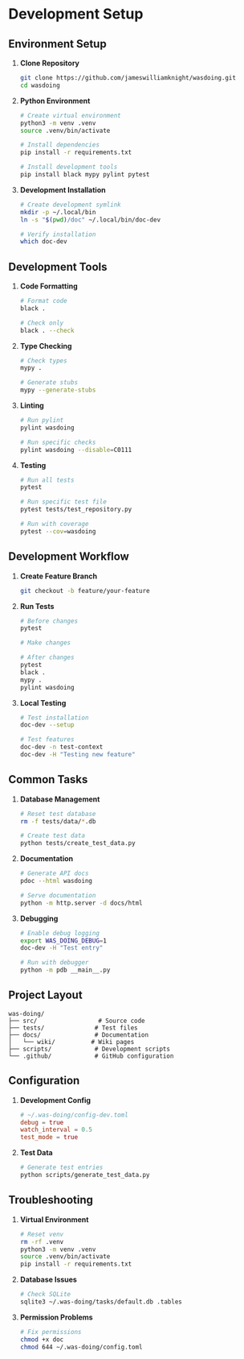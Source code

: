 # Development Setup

## Environment Setup

1. **Clone Repository**
   ```bash
   git clone https://github.com/jameswilliamknight/wasdoing.git
   cd wasdoing
   ```

2. **Python Environment**
   ```bash
   # Create virtual environment
   python3 -m venv .venv
   source .venv/bin/activate

   # Install dependencies
   pip install -r requirements.txt

   # Install development tools
   pip install black mypy pylint pytest
   ```

3. **Development Installation**
   ```bash
   # Create development symlink
   mkdir -p ~/.local/bin
   ln -s "$(pwd)/doc" ~/.local/bin/doc-dev

   # Verify installation
   which doc-dev
   ```

## Development Tools

1. **Code Formatting**
   ```bash
   # Format code
   black .

   # Check only
   black . --check
   ```

2. **Type Checking**
   ```bash
   # Check types
   mypy .

   # Generate stubs
   mypy --generate-stubs
   ```

3. **Linting**
   ```bash
   # Run pylint
   pylint wasdoing

   # Run specific checks
   pylint wasdoing --disable=C0111
   ```

4. **Testing**
   ```bash
   # Run all tests
   pytest

   # Run specific test file
   pytest tests/test_repository.py

   # Run with coverage
   pytest --cov=wasdoing
   ```

## Development Workflow

1. **Create Feature Branch**
   ```bash
   git checkout -b feature/your-feature
   ```

2. **Run Tests**
   ```bash
   # Before changes
   pytest

   # Make changes

   # After changes
   pytest
   black .
   mypy .
   pylint wasdoing
   ```

3. **Local Testing**
   ```bash
   # Test installation
   doc-dev --setup

   # Test features
   doc-dev -n test-context
   doc-dev -H "Testing new feature"
   ```

## Common Tasks

1. **Database Management**
   ```bash
   # Reset test database
   rm -f tests/data/*.db

   # Create test data
   python tests/create_test_data.py
   ```

2. **Documentation**
   ```bash
   # Generate API docs
   pdoc --html wasdoing

   # Serve documentation
   python -m http.server -d docs/html
   ```

3. **Debugging**
   ```bash
   # Enable debug logging
   export WAS_DOING_DEBUG=1
   doc-dev -H "Test entry"

   # Run with debugger
   python -m pdb __main__.py
   ```

## Project Layout

```
was-doing/
├── src/                 # Source code
├── tests/              # Test files
├── docs/               # Documentation
│   └── wiki/          # Wiki pages
├── scripts/            # Development scripts
└── .github/            # GitHub configuration
```

## Configuration

1. **Development Config**
   ```toml
   # ~/.was-doing/config-dev.toml
   debug = true
   watch_interval = 0.5
   test_mode = true
   ```

2. **Test Data**
   ```bash
   # Generate test entries
   python scripts/generate_test_data.py
   ```

## Troubleshooting

1. **Virtual Environment**
   ```bash
   # Reset venv
   rm -rf .venv
   python3 -m venv .venv
   source .venv/bin/activate
   pip install -r requirements.txt
   ```

2. **Database Issues**
   ```bash
   # Check SQLite
   sqlite3 ~/.was-doing/tasks/default.db .tables
   ```

3. **Permission Problems**
   ```bash
   # Fix permissions
   chmod +x doc
   chmod 644 ~/.was-doing/config.toml
   ```
